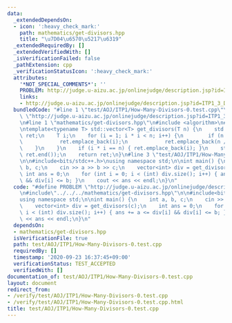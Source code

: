 ```yaml
---
data:
  _extendedDependsOn:
  - icon: ':heavy_check_mark:'
    path: mathematics/get-divisors.hpp
    title: "\u7D04\u6570\u5217\u6319"
  _extendedRequiredBy: []
  _extendedVerifiedWith: []
  _isVerificationFailed: false
  _pathExtension: cpp
  _verificationStatusIcon: ':heavy_check_mark:'
  attributes:
    '*NOT_SPECIAL_COMMENTS*': ''
    PROBLEM: http://judge.u-aizu.ac.jp/onlinejudge/description.jsp?id=ITP1_3_D&lang=jp
    links:
    - http://judge.u-aizu.ac.jp/onlinejudge/description.jsp?id=ITP1_3_D&lang=jp
  bundledCode: "#line 1 \"test/AOJ/ITP1/How-Many-Divisors-0.test.cpp\"\n#define PROBLEM\
    \ \"http://judge.u-aizu.ac.jp/onlinejudge/description.jsp?id=ITP1_3_D&lang=jp\"\
    \n#line 1 \"mathematics/get-divisors.hpp\"\n#include <algorithm>\n#include <vector>\n\
    \ntemplate<typename T> std::vector<T> get_divisors(T n) {\n    std::vector<T>\
    \ ret;\n    T i;\n    for (i = 1; i * i < n; i++) {\n        if (n % i == 0) {\n\
    \            ret.emplace_back(i);\n            ret.emplace_back(n / i);\n    \
    \    }\n    }\n    if (i * i == n) { ret.emplace_back(i); }\n    std::sort(ret.begin(),\
    \ ret.end());\n    return ret;\n}\n#line 3 \"test/AOJ/ITP1/How-Many-Divisors-0.test.cpp\"\
    \n\n#include<bits/stdc++.h>\nusing namespace std;\n\nint main() {\n    int a,\
    \ b, c;\n    cin >> a >> b >> c;\n    vector<int> div = get_divisors(c);\n   \
    \ int ans = 0;\n    for (int i = 0; i < (int) div.size(); i++) { ans += a <= div[i]\
    \ && div[i] <= b; }\n    cout << ans << endl;\n}\n"
  code: "#define PROBLEM \"http://judge.u-aizu.ac.jp/onlinejudge/description.jsp?id=ITP1_3_D&lang=jp\"\
    \n#include\"../../../mathematics/get-divisors.hpp\"\n\n#include<bits/stdc++.h>\n\
    using namespace std;\n\nint main() {\n    int a, b, c;\n    cin >> a >> b >> c;\n\
    \    vector<int> div = get_divisors(c);\n    int ans = 0;\n    for (int i = 0;\
    \ i < (int) div.size(); i++) { ans += a <= div[i] && div[i] <= b; }\n    cout\
    \ << ans << endl;\n}\n"
  dependsOn:
  - mathematics/get-divisors.hpp
  isVerificationFile: true
  path: test/AOJ/ITP1/How-Many-Divisors-0.test.cpp
  requiredBy: []
  timestamp: '2020-09-23 16:37:45+09:00'
  verificationStatus: TEST_ACCEPTED
  verifiedWith: []
documentation_of: test/AOJ/ITP1/How-Many-Divisors-0.test.cpp
layout: document
redirect_from:
- /verify/test/AOJ/ITP1/How-Many-Divisors-0.test.cpp
- /verify/test/AOJ/ITP1/How-Many-Divisors-0.test.cpp.html
title: test/AOJ/ITP1/How-Many-Divisors-0.test.cpp
---
```

